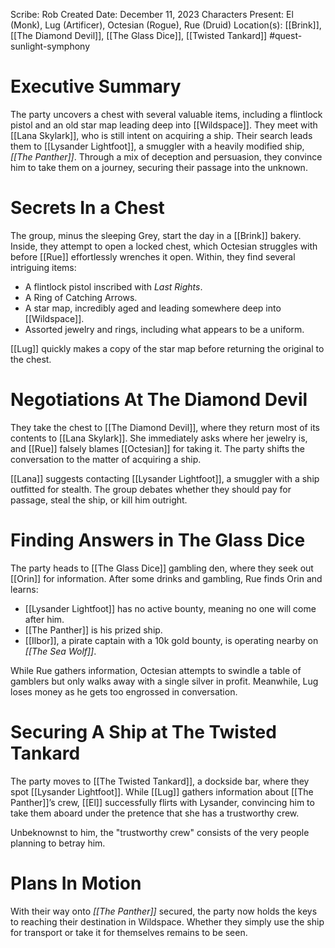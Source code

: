 Scribe: Rob
Created Date: December 11, 2023
Characters Present: El (Monk), Lug (Artificer), Octesian (Rogue), Rue (Druid)
Location(s): [[Brink]], [[The Diamond Devil]], [[The Glass Dice]], [[Twisted Tankard]]
#quest-sunlight-symphony
# Executive Summary
The party uncovers a chest with several valuable items, including a flintlock pistol and an old star map leading deep into [[Wildspace]]. They meet with [[Lana Skylark]], who is still intent on acquiring a ship. Their search leads them to [[Lysander Lightfoot]], a smuggler with a heavily modified ship, *[[The Panther]]*. Through a mix of deception and persuasion, they convince him to take them on a journey, securing their passage into the unknown.
# Secrets In a Chest
The group, minus the sleeping Grey, start the day in a [[Brink]] bakery. Inside, they attempt to open a locked chest, which Octesian struggles with before [[Rue]] effortlessly wrenches it open. Within, they find several intriguing items:
- A flintlock pistol inscribed with *Last Rights*.
- A Ring of Catching Arrows.
- A star map, incredibly aged and leading somewhere deep into [[Wildspace]].
- Assorted jewelry and rings, including what appears to be a uniform.

[[Lug]] quickly makes a copy of the star map before returning the original to the chest.
# Negotiations At The Diamond Devil
They take the chest to [[The Diamond Devil]], where they return most of its contents to [[Lana Skylark]]. She immediately asks where her jewelry is, and [[Rue]] falsely blames [[Octesian]] for taking it. The party shifts the conversation to the matter of acquiring a ship.

[[Lana]] suggests contacting [[Lysander Lightfoot]], a smuggler with a ship outfitted for stealth. The group debates whether they should pay for passage, steal the ship, or kill him outright.
# Finding Answers in The Glass Dice
The party heads to [[The Glass Dice]] gambling den, where they seek out [[Orin]] for information. After some drinks and gambling, Rue finds Orin and learns:
- [[Lysander Lightfoot]] has no active bounty, meaning no one will come after him.
- [[The Panther]] is his prized ship.
- [[Ilbor]], a pirate captain with a 10k gold bounty, is operating nearby on *[[The Sea Wolf]]*.

While Rue gathers information, Octesian attempts to swindle a table of gamblers but only walks away with a single silver in profit. Meanwhile, Lug loses money as he gets too engrossed in conversation.
# Securing A Ship at The Twisted Tankard
The party moves to [[The Twisted Tankard]], a dockside bar, where they spot [[Lysander Lightfoot]]. While [[Lug]] gathers information about [[The Panther]]’s crew, [[El]] successfully flirts with Lysander, convincing him to take them aboard under the pretence that she has a trustworthy crew.

Unbeknownst to him, the "trustworthy crew" consists of the very people planning to betray him.
# Plans In Motion
With their way onto *[[The Panther]]* secured, the party now holds the keys to reaching their destination in Wildspace. Whether they simply use the ship for transport or take it for themselves remains to be seen.